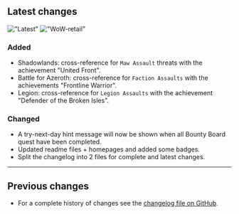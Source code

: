 ## Latest changes

<!-- Dynamic badges: ![GitHub tag (latest by date)](https://img.shields.io/github/v/tag/erglo/mission-report-button-plus?logo=GitHub&logoColor=lightgray "Current release version")
![CurseForge](https://cf.way2muchnoise.eu/versions/WoW-retail%20%20_461804_latest(5A5A5A-E04E14-FFFFFF-010101).svg "Game version (CurseForge)")

Static badges: [![WoW](https://img.shields.io/badge/WoW--retail-10.1.0-orange)](https://addons.wago.io/addons/mission-report-button-plus "Supported game version")
!["tag-latest"](https://img.shields.io/badge/tag-v0.15.0-informational?logo=GitHub&logoColor=lightgray "Test version") -->

<!-- Rendered badges - Unfortunately most addon hosting websites do not support
     badges, but fortunately GitHub renders them as images :) -->
!["Latest"](https://camo.githubusercontent.com/66a96fb5b50bc11ff378262d9be03e382d272ce6ace1efcaff300fb71c938a79/68747470733a2f2f696d672e736869656c64732e696f2f62616467652f7461672d76302e31352e302d696e666f726d6174696f6e616c3f6c6f676f3d476974487562266c6f676f436f6c6f723d6c6967687467726179 "Latest release") !["WoW-retail"](https://camo.githubusercontent.com/3bffe9e6d7b6af33f7680d4a238f0031153db11c577bd1a2be50c4473ce8841a/68747470733a2f2f696d672e736869656c64732e696f2f62616467652f576f572d2d72657461696c2d31302e312e302d6f72616e6765 "Supported game version")

### Added

- Shadowlands: cross-reference for `Maw Assault` threats with the achievement "United Front".
- Battle for Azeroth: cross-reference for `Faction Assaults` with the achievements "Frontline Warrior".
- Legion: cross-reference for `Legion Assaults` with the achievement "Defender of the Broken Isles".

### Changed

- A try-next-day hint message will now be shown when all Bounty Board quest have been completed.
- Updated readme files + homepages and added some badges.
- Split the changelog into 2 files for complete and latest changes.

<!-- TODO - Add "achievement tracking" info to README -->
----

## Previous changes

- For a complete history of changes see the [changelog file on GitHub](https://github.com/erglo/mission-report-button-plus/blob/main/CHANGELOG.md "CHANGELOG.md").
